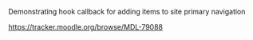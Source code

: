 Demonstrating hook callback for adding items to site primary navigation

https://tracker.moodle.org/browse/MDL-79088